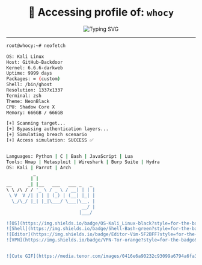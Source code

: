 <h1 align="center">👾 Accessing profile of: <code>whocy</code></h1>
<p align="center">
  <img src="https://readme-typing-svg.herokuapp.com?font=Fira+Code&pause=1000&color=00FF00&background=000000&center=true&vCenter=true&width=435&lines=Establishing+Secure+Connection...;Access+Level:+ROOT;Welcome+to+the+Deep+Zone" alt="Typing SVG" />
</p>

---

```bash
root@whocy:~# neofetch

OS: Kali Linux
Host: GitHub-Backdoor
Kernel: 6.6.6-darkweb                                                                                         _                      
Uptime: 9999 days
Packages: ∞ (custom)
Shell: /bin/ghost
Resolution: 1337x1337
Terminal: zsh
Theme: NeonBlack
CPU: Shadow Core X
Memory: 666GB / 666GB

[+] Scanning target...
[+] Bypassing authentication layers...
[+] Simulating breach scenario 
[+] Access simulation: SUCCESS ✅


Languages: Python | C | Bash | JavaScript | Lua
Tools: Nmap | Metasploit | Wireshark | Burp Suite | Hydra
OS: Kali | Parrot | Arch
          _                      
         | |                     
__      _| |__   ___   ___ _   _ 
\ \ /\ / / '_ \ / _ \ / __| | | |
 \ V  V /| | | | (_) | (__| |_| |
  \_/\_/ |_| |_|\___/ \___|\__, |
                            __/ |
                           |___/ 

![OS](https://img.shields.io/badge/OS-Kali_Linux-black?style=for-the-badge&logo=kali-linux)
![Shell](https://img.shields.io/badge/Shell-Bash-green?style=for-the-badge&logo=bash)
![Editor](https://img.shields.io/badge/Editor-Vim-5F2BFF?style=for-the-badge&logo=vim)
![VPN](https://img.shields.io/badge/VPN-Tor-orange?style=for-the-badge&logo=tor)


![Cute GIF](https://media.tenor.com/images/0416e6a90232c93099a6794a6fa32096/tenor.gif)
